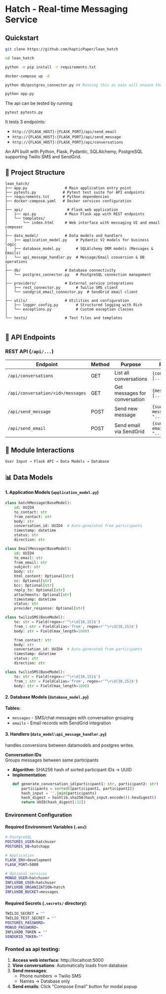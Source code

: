 # Hatch - Real-time Messaging Service

## Quickstart

```bash
git clone https://github.com/hapticPaper/lean_hatch

cd lean_hatch

python -m pip install -r requirements.txt

docker-compose up -d 

python db/postgres_connector.py ## Running this as main will ensure the messages and email tables are created from the ORM. 

python app.py
```

The api can be tested by running
```bash
pytest pytests.py
```

It tests 3 endpoints:

- `http://{FLASK_HOST}:{FLASK_PORT}/api/send_email`
- `http://{FLASK_HOST}:{FLASK_PORT}/api/send_message`
- `http://{FLASK_HOST}:{FLASK_PORT}/api/conversations`

An API built with Python, Flask, Pydantic, SQLAlchemy, PostgreSQL supporting Twilio SMS and SendGrid. 

## 📁 Project Structure

```
lean_hatch/
├── app.py                 # Main application entry point
├── pytests.py            # Pytest test suite for API endpoints
├── requirements.txt      # Python dependencies
├── docker-compose.yaml   # Docker services configuration
│
├── api/                    # Flask web application
│   ├── api.py             # Main Flask app with REST endpoints
│   └── templates/
│       └── index.html     # Web interface with messaging UI and email composer
│
├── data_model/            # Data models and handlers
│   ├── application_model.py    # Pydantic V2 models for business logic
│   ├── database_model.py       # SQLAlchemy ORM models (Messages & Emails)
│   └── api_message_handler.py  # Message/Email conversion & DB operations
│
├── db/                    # Database connectivity
│   └── postgres_connector.py   # PostgreSQL connection management
│
├── providers/             # External service integrations
│   ├── rest_connector.py       # Twilio SMS client
│   └── sendgrid_email_connector.py  # SendGrid email client
│
├── utils/                 # Utilities and configuration
│   ├── logger_config.py        # Structured logging with Rich
│   └── exceptions.py           # Custom exception classes
│
└── tests/                 # Test files and templates
    
```


## 🔌 API Endpoints

### REST API (`/api/...`)

| Endpoint | Method | Purpose | Response |
|----------|---------|---------|----------|
| `/api/conversations` | GET | List all conversations | `{conversations: [...]}` |
| `/api/conversation/<id>/messages` | GET | Get messages for conversation | `{messages: [...]}` |
| `/api/send_message` | POST | Send new message | `{success: true, message_id: "..."}` |
| `/api/send_email` | POST | Send email via SendGrid | `{success: true, email_id: "..."}` |


## 🔄 Module Interactions

```
User Input → Flask API → Data Models → Database 
```


## 📊 Data Models


#### 1. **Application Models** (`application_model.py`)

  ```python
  class hatchMessage(BaseModel):
      id: UUID4
      to_contact: str
      from_contact: str
      body: str
      conversation_id: UUID4  # Auto-generated from participants
      timestamp: datetime
      status: str
      direction: str
  
  class EmailMessage(BaseModel):
      id: UUID4
      to_email: str
      from_email: str
      subject: str
      body: str
      html_content: Optional[str]
      cc: Optional[str]
      bcc: Optional[str]
      reply_to: Optional[str]
      attachments: Optional[str]
      timestamp: datetime
      status: str
      provider_response: Optional[str]
  
  class twilioSMS(BaseModel):
      to: str = Field(regex=r'^\+\d{10,15}$')
      from_: str = Field(alias='from', regex=r'^\+\d{10,15}$')
      body: str = Field(max_length=1600)
  
      from_contact: str
      body: str
      conversation_id: UUID4  # Auto-generated from participants
      timestamp: datetime
      status: str
      direction: str
  
  class twilioSMS(BaseModel):
      to: str = Field(regex=r'^\+\d{10,15}$')
      from_: str = Field(alias='from', regex=r'^\+\d{10,15}$')
      body: str = Field(max_length=1600)
  ```

#### 2. **Database Models** (`database_model.py`)
**Tables:**
- `messages` - SMS/chat messages with conversation grouping
- `emails` - Email records with SendGrid integration


#### 3. Handlers (`data_model\api_message_handler.py`)
handles conversions between datamodels and postgres writes. 

**Conversation IDs**<br>
 Groups messages between same participants<br>
- **Algorithm**: SHA256 hash of sorted participant IDs → UUID
- **Implementation**:
  ```python
  def generate_conversation_id(participant1: str, participant2: str) -> UUID:
      participants = sorted([participant1, participant2])
      hash_input = ''.join(participants)
      hash_digest = hashlib.sha256(hash_input.encode()).hexdigest()
      return UUID(hash_digest[:32])
  ```

### Environment Configuration

#### **Required Environment Variables** (`.env`):
```bash
# PostgreSQL
POSTGRES_USER=hatchuser
POSTGRES_DB=hatchapp

# Application
FLASK_ENV=development
FLASK_PORT=5000

# Optional services
MONGO_USER=hatchuser
INFLUXDB_USER=hatchuser
INFLUXDB_ORGANIZATION=hatch
INFLUXDB_BUCKET=messages
```

#### **Required Secrets** (`.secrets/` directory):
```bash
TWILIO_SECRET = ""
TWILIO_TEST_SECRET = ""
POSTGRES_PASSWORD=
MONGO_PASSWORD=
INFLUXDB_TOKEN = ""
SENDGRID_TOKEN=""
```



### Fronted as api testing:
1. **Access web interface**: http://localhost:5000
2. **View conversations**: Automatically loads from database
3. **Send messages**: 
   - Phone numbers → Twilio SMS
   - Names → Database only
4. **Send emails**: Click "Compose Email" button for modal popup
